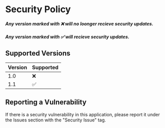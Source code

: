 # Security Policy
##### Any version marked with :x: will no loonger recieve security updates.
##### Any version marked with :white_check_mark: will recieve security updates.

## Supported Versions


| Version | Supported          |
| ------- | ------------------ |
| 1.0     | :x: |
| 1.1     | :white_check_mark: |


## Reporting a Vulnerability

If there is a security vulnerability in this application, please report it under the Issues section with the "Security Issue" tag.

